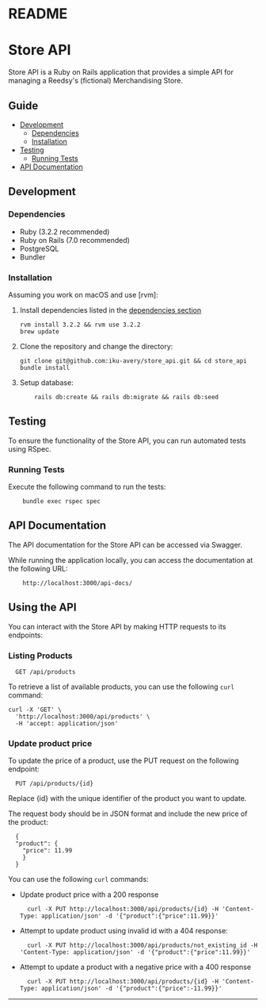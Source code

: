 # README

# Store API

Store API is a Ruby on Rails application that provides a simple API for managing a Reedsy's (fictional) Merchandising Store.

## Guide

- [Development](#development)
  - [Dependencies](#dependencies)
  - [Installation](#installation)
- [Testing](#testing)
  - [Running Tests](#running-tests)
- [API Documentation](#api-documentation)

## Development
### Dependencies

- Ruby (3.2.2 recommended)
- Ruby on Rails (7.0 recommended)
- PostgreSQL
- Bundler

### Installation

Assuming you work on macOS and use [rvm]:

1. Install dependencies listed in the [dependencies section](#dependencies)

    ```shell
    rvm install 3.2.2 && rvm use 3.2.2
    brew update
    ```

2. Clone the repository and change the directory:

    ```shell
    git clone git@github.com:iku-avery/store_api.git && cd store_api
    bundle install
    ```

3. Setup database:
    ```shell
        rails db:create && rails db:migrate && rails db:seed
    ```


## Testing

To ensure the functionality of the Store API, you can run automated tests using RSpec. 

### Running Tests

Execute the following command to run the tests:

```shell
    bundle exec rspec spec
```

## API Documentation

The API documentation for the Store API can be accessed via Swagger. 

While running the application locally, you can access the documentation at the following URL:

```shell
    http://localhost:3000/api-docs/
```

## Using the API

You can interact with the Store API by making HTTP requests to its endpoints:
### Listing Products

```shell
  GET /api/products
```

To retrieve a list of available products, you can use the following `curl` command:

```shell
curl -X 'GET' \
  'http://localhost:3000/api/products' \
  -H 'accept: application/json'
```

### Update product price

To update the price of a product, use the PUT request on the following endpoint:

  ```shell
    PUT /api/products/{id}
  ```

Replace {id} with the unique identifier of the product you want to update.

The request body should be in JSON format and include the new price of the product:

  ```shell
    {
    "product": {
      "price": 11.99
      }
    }
  ```

You can use the following `curl` commands:

  - Update product price with a 200 response

    ```shell
      curl -X PUT http://localhost:3000/api/products/{id} -H 'Content-Type: application/json' -d '{"product":{"price":11.99}}'
    ```

  - Attempt to update product using invalid id with a 404 response:

    ```shell
      curl -X PUT http://localhost:3000/api/products/not_existing_id -H 'Content-Type: application/json' -d '{"product":{"price":11.99}}'
    ```

  - Attempt to update a product with a negative price with a 400 response

    ```shell
      curl -X PUT http://localhost:3000/api/products/{id} -H 'Content-Type: application/json' -d '{"product":{"price":-11.99}}'
    ```

----